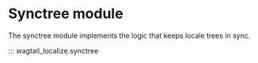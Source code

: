 # Synctree module

The synctree module implements the logic that keeps locale trees in sync.

::: wagtail_localize.synctree

